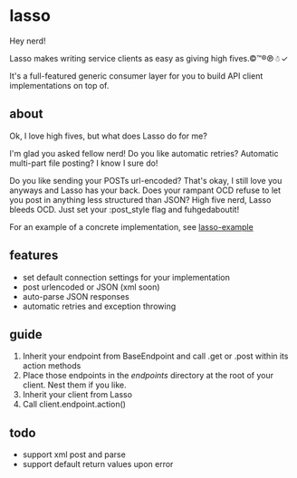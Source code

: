 # lasso

Hey nerd!


Lasso makes writing service clients as easy as giving high fives.©™®℗☃✓

It's a full-featured generic consumer layer for you to build API client implementations on top of.


## about

Ok, I love high fives, but what does Lasso do for me?

I'm glad you asked fellow nerd! Do you like automatic retries? Automatic multi-part file posting? I know I sure do!

Do you like sending your POSTs url-encoded? That's okay, I still love you anyways and Lasso has your back. Does your rampant OCD refuse to let you post in anything less structured than JSON? High five nerd, Lasso bleeds OCD. Just set your :post_style flag and fuhgedaboutit!

For an example of a concrete implementation, see [lasso-example](https://github.com/mLewisLogic/lasso-example)


## features
* set default connection settings for your implementation
* post urlencoded or JSON (xml soon)
* auto-parse JSON responses
* automatic retries and exception throwing


## guide
1. Inherit your endpoint from BaseEndpoint and call .get or .post within its action methods
2. Place those endpoints in the *endpoints* directory at the root of your client. Nest them if you like.
3. Inherit your client from Lasso
4. Call client.endpoint.action()


## todo
* support xml post and parse
* support default return values upon error
